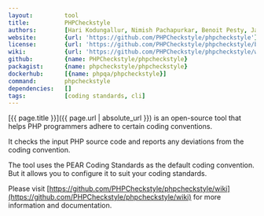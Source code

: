 ```yaml
---
layout:         tool
title:          PHPCheckstyle
authors:        [Hari Kodungallur, Nimish Pachapurkar, Benoit Pesty, James Brooks, Marcin Kurczewski]
website:        {url: 'https://github.com/PHPCheckstyle/phpcheckstyle'}
license:        {url: 'https://github.com/PHPCheckstyle/phpcheckstyle/blob/master/LICENSE.txt', label: 'Open Software License version 2.1'}
wiki:           {url: 'https://github.com/PHPCheckstyle/phpcheckstyle/wiki'}
github:         {name: PHPCheckstyle/phpcheckstyle}
packagist:      {name: phpcheckstyle/phpcheckstyle}               
dockerhub:      [{name: phpqa/phpcheckstyle}]     
command:        phpcheckstyle
dependencies:   []
tags:           [coding standards, cli] 
---
```


[{{ page.title }}]({{ page.url | absolute_url }}) is an open-source tool that helps PHP programmers adhere to certain coding conventions.
 
<!--more-->

It checks the input PHP source code and reports any deviations from the coding convention.

The tool uses the PEAR Coding Standards as the default coding convention. 
But it allows you to configure it to suit your coding standards.

Please visit [https://github.com/PHPCheckstyle/phpcheckstyle/wiki](https://github.com/PHPCheckstyle/phpcheckstyle/wiki) for
more information and documentation.

